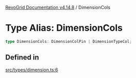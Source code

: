 [RevoGrid Documentation v4.14.8](README.md) / DimensionCols

# Type Alias: DimensionCols

```ts
type DimensionCols: DimensionColPin | DimensionTypeCol;
```

## Defined in

[src/types/dimension.ts:6](https://github.com/revolist/revogrid/blob/e548e2f67dd1ccbf7f1e03dfbe23431ad8065184/src/types/dimension.ts#L6)

